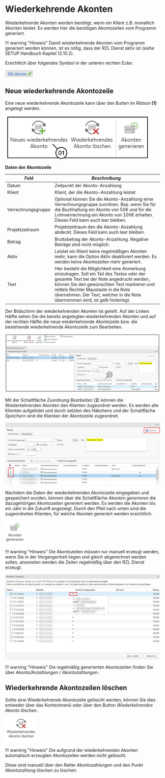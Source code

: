 # Wiederkehrende Akonten

Wiederkehrende Akonten werden benötigt, wenn ein Klient z.B. monatlich
Akonten leistet. Es werden hier die benötigen Akontozeilen vom Programm
generiert.

!!! warning "Hinweis"
    Damit wiederkehrende Akonten vom Programm generiert werden können, ist
    es nötig, dass der RZL Dienst aktiv ist (siehe SETUP Handbuch Kapitel
    12.10.2).

Ersichtlich über folgendes Symbol in der unteren rechten Ecke:


![](<img/image251.png>)

## Neue wiederkehrende Akontozeile

Eine neue wiederkehrende Akontozeile kann über den Butten im Ribbon
**(1)** angelegt werden.


![](<img/image252.png>)

**Daten der Akontozeile**

| *Feld*             | *Beschreibung*                                                                                                                                                                                                                                                                                              |
| ------------------ | ----------------------------------------------------------------------------------------------------------------------------------------------------------------------------------------------------------------------------------------------------------------------------------------------------------- |
| Datum              | Zeitpunkt der Akonto-Anzahlung                                                                                                                                                                                                                                                                              |
| Klient             | Klient, der die Akonto-Anzahlung leistet                                                                                                                                                                                                                                                                    |
| Verrechnungsgruppe | Optional können Sie die Akonto-Anzahlung einer Verrechnungsgruppe zuordnen. Bsp. wenn Sie für die Buchhaltung ein Akonto von 50€ und für die Lohnverrechnung ein Akonto von 100€ erhalten. Dieses Feld kann auch leer bleiben.                                                                              |
| Projektzeitraum    | Projektzeitraum den die Akonto-Anzahlung abdeckt. Dieses Feld kann auch leer bleiben.                                                                                                                                                                                                                       |
| Betrag             | Bruttobetrag der Akonto-Anzahlung. Negative Beträge sind nicht möglich.                                                                                                                                                                                                                                     |
| Aktiv              | Leistet ein Klient keine regelmäßigen Akonten mehr, kann die Option *Aktiv* deaktiviert werden. Es werden keine Akontozeilen mehr generiert.                                                                                                                                                                |
| Text               | Hier besteht die Möglichkeit eine Anmerkung einzutragen. Soll ein Teil des Textes oder der gesamte Text bei der Note angedruckt werden, können Sie den gewünschten Text markieren und mittels Rechter Maustaste in die Note übernehmen. Der Text, welcher in die Note übernommen wird, ist gelb hinterlegt. |


Der Bildschirm der wiederkehrenden Akonten ist geteilt. Auf der Linken
Hälfte sehen Sie die bereits angelegten wiederkehrenden Akonten und auf
der rechten Hälfte die neue wiederkehrende Akontozeile bzw. die
bestehende wiederkehrende Akontozeile zum Bearbeiten.


![](<img/image253.png>)

Mit der Schaltfläche *Zuordnung Bearbeiten* (**2**) können die
Wiederkehrenden Akonten den Klienten zugeordnet werden. Es werden alle
Klienten aufgelistet und durch setzten des Häkchens und der Schaltfläche
*Speichern* sind die Klienten der Akontozeile zugeordnet.


![](<img/image254.png>)

Nachdem die Daten der wiederkehrenden Akontozeile eingegeben und
gespeichert wurden, können über die Schaltfläche *Akonten generieren*
die dazugehörigen Akontozeilen generiert werden. Es werden die Akonten
bis ein Jahr in die Zukunft angezeigt. Durch den Pfeil nach unten sind
die zugeordneten Klienten, für welche Akonten generiert werden
ersichtlich.


![](<img/image255.png>)

!!! warning "Hinweis"
    Die Akontozeilen müssen nur manuell erzeugt werden, wenn Sie in der
    Vergangenheit liegen und gleich abgerechnet werden sollen, ansonsten
    werden die Zeilen regelmäßig über den RZL Dienst erzeugt.


![](<img/image256.png>)

!!! warning "Hinweis"
    Die regelmäßig generierten Akontozeilen finden Sie über
    *Akonto/Anzahlungen / Akontozahlungen*.

## Wiederkehrende Akontozeilen löschen

Sollte eine Wiederkehrende Akontozeile gelöscht werden, können Sie dies
entweder über das Kontextmenü oder über den Button *Wiederkehrendes
Akonto löschen.*


![](<img/image257.png>)

!!! warning "Hinweis"
    Die aufgrund der wiederkehrenden Akonten automatisch erzeugten
    Akontozeilen werden nicht gelöscht.

Diese sind manuell über den Reiter *Akontozahlungen* und den Punkt
*Akontozahlung löschen* zu löschen.
